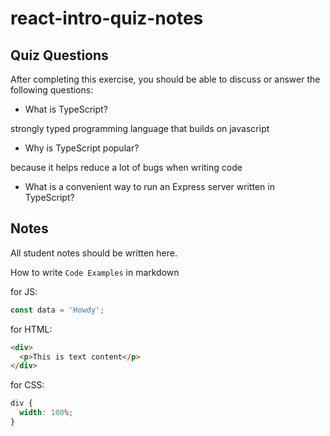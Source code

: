 # react-intro-quiz-notes

## Quiz Questions

After completing this exercise, you should be able to discuss or answer the following questions:

- What is TypeScript?

strongly typed programming language that builds on javascript

- Why is TypeScript popular?

because it helps reduce a lot of bugs when writing code

- What is a convenient way to run an Express server written in TypeScript?

## Notes

All student notes should be written here.

How to write `Code Examples` in markdown

for JS:

```javascript
const data = 'Howdy';
```

for HTML:

```html
<div>
  <p>This is text content</p>
</div>
```

for CSS:

```css
div {
  width: 100%;
}
```
